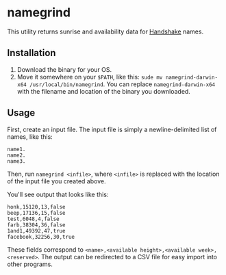 # namegrind

This utility returns sunrise and availability data for [Handshake](https://handshake.org) names.

## Installation

1. Download the binary for your OS.
2. Move it somewhere on your `$PATH`, like this: `sude mv namegrind-darwin-x64 /usr/local/bin/namegrind`. You can replace `namegrind-darwin-x64` with the filename and location of the binary you downloaded.

## Usage

First, create an input file. The input file is simply a newline-delimited list of names, like this:

```
name1.
name2.
name3.
```

Then, run `namegrind <infile>`, where `<infile>` is replaced with the location of the input file you created above.

You'll see output that looks like this:

```
honk,15120,13,false
beep,17136,15,false
test,6048,4,false
farb,38304,36,false
1and1,49392,47,true
facebook,32256,30,true
```

These fields correspond to `<name>,<available height>,<available week>,<reserved>`. The output can be redirected to a CSV file for easy import into other programs.